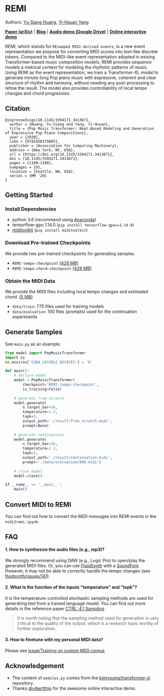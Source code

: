 # REMI
Authors: [Yu-Siang Huang](https://remyhuang.github.io/), [Yi-Hsuan Yang](http://mac.citi.sinica.edu.tw/~yang/)

[**Paper (arXiv)**](https://arxiv.org/abs/2002.00212) | [**Blog**](https://ailabs.tw/human-interaction/pop-music-transformer/) | [**Audio demo (Google Drive)**](https://drive.google.com/open?id=1LzPBjHPip4S0CBOLquk5CNapvXSfys54) | [**Online interactive demo**](https://vibertthio.com/transformer/)

REMI, which stands for `REvamped MIDI-derived events`, is a new event representation we propose for converting MIDI scores into text-like discrete tokens.  Compared to the MIDI-like event representation adopted in exising Transformer-based music composition models, REMI provides sequence models a metrical context for modeling the rhythmic patterns of music. Using REMI as the event representation, we train a Transformer-XL model to generate minute-long Pop piano music with expressive, coherent and clear structure of rhythm and harmony, without needing any post-processing to refine the result. The model also provides controllability of local tempo changes and chord progression.

## Citation
```
@inproceedings{10.1145/3394171.3413671,
  author = {Huang, Yu-Siang and Yang, Yi-Hsuan},
  title = {Pop Music Transformer: Beat-Based Modeling and Generation of Expressive Pop Piano Compositions},
  year = {2020},
  isbn = {9781450379885},
  publisher = {Association for Computing Machinery},
  address = {New York, NY, USA},
  url = {https://doi.org/10.1145/3394171.3413671},
  doi = {10.1145/3394171.3413671},
  pages = {1180–1188},
  numpages = {9},
  location = {Seattle, WA, USA},
  series = {MM '20}
}
```

## Getting Started
### Install Dependencies
* python 3.6 (recommend using [Anaconda](https://www.anaconda.com/distribution/))
* tensorflow-gpu 1.14.0 (`pip install tensorflow-gpu==1.14.0`)
* [miditoolkit](https://github.com/YatingMusic/miditoolkit) (`pip install miditoolkit`)

### Download Pre-trained Checkpoints
We provide two pre-trained checkpoints for generating samples.
* `REMI-tempo-checkpoint` [(428 MB)](https://drive.google.com/open?id=1gxuTSkF51NP04JZgTE46Pg4KQsbHQKGo)
* `REMI-tempo-chord-checkpoint` [(429 MB)](https://drive.google.com/open?id=1nAKjaeahlzpVAX0F9wjQEG_hL4UosSbo)

### Obtain the MIDI Data
We provide the MIDI files including local tempo changes and estimated chord. [(5 MB)](https://drive.google.com/open?id=1JUDHGrVYGyHtjkfI2vgR1xb2oU8unlI3)
* `data/train`: 775 files used for training models
* `data/evaluation`: 100 files (prompts) used for the continuation experiments

## Generate Samples
See `main.py` as an example:
```python
from model import PopMusicTransformer
import os
os.environ['CUDA_VISIBLE_DEVICES'] = '0'

def main():
    # declare model
    model = PopMusicTransformer(
        checkpoint='REMI-tempo-checkpoint',
        is_training=False)
        
    # generate from scratch
    model.generate(
        n_target_bar=16,
        temperature=1.2,
        topk=5,
        output_path='./result/from_scratch.midi',
        prompt=None)
        
    # generate continuation
    model.generate(
        n_target_bar=16,
        temperature=1.2,
        topk=5,
        output_path='./result/continuation.midi',
        prompt='./data/evaluation/000.midi')
        
    # close model
    model.close()

if __name__ == '__main__':
    main()
```

## Convert MIDI to REMI
You can find out how to convert the MIDI messages into REMI events in the `midi2remi.ipynb`.

## FAQ
#### 1. How to synthesize the audio files (e.g., mp3)?
We strongly recommend using DAW (e.g., Logic Pro) to open/play the generated MIDI files. Or, you can use [FluidSynth](https://github.com/FluidSynth/fluidsynth) with a [SoundFont](https://sites.google.com/site/soundfonts4u/). However, it may not be able to correctly handle the tempo changes (see [fluidsynth/issues/141](https://github.com/FluidSynth/fluidsynth/issues/141)).

#### 2. What is the function of the inputs "temperature" and "topk"?
It is the temperature-controlled stochastic sampling methods are used for generating text from a trained language model. You can find out more details in the reference paper [CTRL: 4.1 Sampling](https://einstein.ai/presentations/ctrl.pdf).
> It is worth noting that the sampling method used for generation is very critical to the quality of the output, which is a research topic worthy of further exploration. 

#### 3. How to finetune with my personal MIDI data?
Please see [issue/Training on custom MIDI corpus](https://github.com/YatingMusic/remi/issues/2)

## Acknowledgement
- The content of `modules.py` comes from the [kimiyoung/transformer-xl](https://github.com/kimiyoung/transformer-xl) repository.
- Thanks [@vibertthio](https://github.com/vibertthio) for the awesome online interactive demo.
